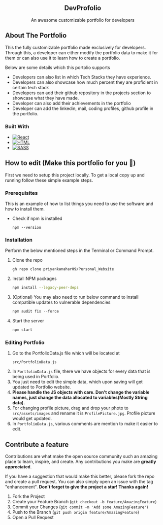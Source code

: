 
<div align="center">
  <h2 align="center">DevProfolio</h3>
  <p align="center">
    An awesome customizable portfolio for developers 
 
  </p>
</div>

<!-- ABOUT THE PROJECT -->
## About The Portfolio
<!--
![github-portfolio-gif](https://github.com/rhythm-design/DevProfolio/assets/56234578/7b0ccc72-3452-4bd2-8b75-daab3fae087b)
 -->
This the fully customizable portfolio made exclusively for developers. Through this, a developer can either modify the portfolio data to make it for them or can also use it to learn how to create a portfolio.

Below are some details which this portolio supports

* Developers can also list in which Tech Stacks they have experience.
* Developers can also showcase how much percent they are proficient in certain tech stack
* Developers can add their github repository in the projects section to showcase what they have made.
* Developer can also add their achievements in the portfolio
* Developer can add the linkedin, mail, coding profiles, github profile in the portfolio. 


### Built With

* [![React][React.js]][React-url]
* [![HTML]][Html-url]
* [![SASS]][SASS-url]

<!-- GETTING STARTED -->
## How to edit (Make this portfolio for you 🥳)

First we need to setup this project locally. To get a local copy up and running follow these simple example steps.

### Prerequisites

This is an example of how to list things you need to use the software and how to install them.
* Check if npm is installed
  ```
  npm --version
  ```

### Installation

Perform the below mentioned steps in the Terminal or Command Prompt.

1. Clone the repo
   ```sh
   gh repo clone priyankanahar09/Personal_Website
   ```
2. Install NPM packages
   ```sh
   npm install --legacy-peer-deps
   ```
3. (Optional) You may also need to run below command to install compatible updates to vulnerable dependencies
   ```js
   npm audit fix --force
   ```
4. Start the server
   ```js
   npm start
   ```
### Editing Portfolio
 1. Go to the PortfolioData.js file which will be located at 
    ```
    src/PortfolioData.js
    ```
 2. In `PortfolioData.js` file, there we have objects for every data that is being used in Portfolio.
 3. You just need to edit the simple data, which upon saving will get updated to Portfolio website.
 4. <strong> Please handle the JS objects with care. Don't change the variable names, just change the data allocated to variables(Mostly String data). </strong>
 5. For changing profile picture, drag and drop your photo to `src/assets/images` and rename it is `ProfilePicture.jpg`. Profile picture would get updated.
 6. In `PortfolioData.js`, various comments are mention to make it easier to edit.
 
 
<!-- CONTRIBUTING -->
## Contribute a feature

Contributions are what make the open source community such an amazing place to learn, inspire, and create. Any contributions you make are **greatly appreciated**.

If you have a suggestion that would make this better, please fork the repo and create a pull request. You can also simply open an issue with the tag "enhancement".
<strong>Don't forget to give the project a star! Thanks again! </strong>

1. Fork the Project
2. Create your Feature Branch (`git checkout -b feature/AmazingFeature`)
3. Commit your Changes (`git commit -m 'Add some AmazingFeature'`)
4. Push to the Branch (`git push origin feature/AmazingFeature`)
5. Open a Pull Request


<!-- Profiles -->
<br />





<!-- MARKDOWN LINKS & IMAGES -->
[SASS-url]: https://sass-lang.com/
[SASS]: https://img.shields.io/badge/SASS-a91e50?style=for-the-badge&logo=SCSS&logoColor=563d7c
[React.js]: https://img.shields.io/badge/React-20232A?style=for-the-badge&logo=react&logoColor=61DAFB
[React-url]: https://reactjs.org/
[HTML]: https://img.shields.io/badge/HTML-FF2D20?style=for-the-badge&logo=HTML&logoColor=white
[html-url]: https://developer.mozilla.org/en-US/docs/Web/HTML
[LinkedIN]: https://img.shields.io/badge/LinkedIN-0077B5?style=for-the-badge&logo=LinkedIN&logoColor=white

[Leetcode]: https://img.shields.io/badge/Leetcode-20232A?style=for-the-badge&logo=Leetcode&logoColor=white


